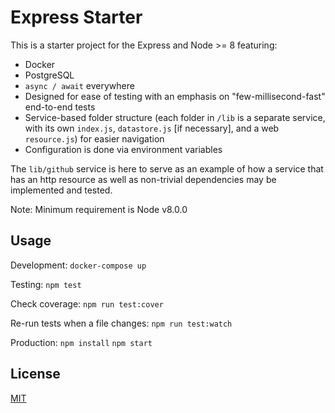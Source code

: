 # Express Starter

This is a starter project for the Express and Node >= 8 featuring:

  - Docker
  - PostgreSQL
  - `async / await` everywhere
  - Designed for ease of testing with an emphasis on "few-millisecond-fast" end-to-end tests
  - Service-based folder structure (each folder in `/lib` is a separate service, with its own `index.js`, `datastore.js` [if necessary], and a web `resource.js`) for easier navigation
  - Configuration is done via environment variables

The `lib/github` service is here to serve as an example of how a service
that has an http resource as well as non-trivial dependencies may be
implemented and tested.

Note: Minimum requirement is Node v8.0.0


## Usage

Development:
`docker-compose up`

Testing:
`npm test`

Check coverage:
`npm run test:cover`

Re-run tests when a file changes:
`npm run test:watch`

Production:
`npm install`
`npm start`


## License

[MIT](/LICENSE)
